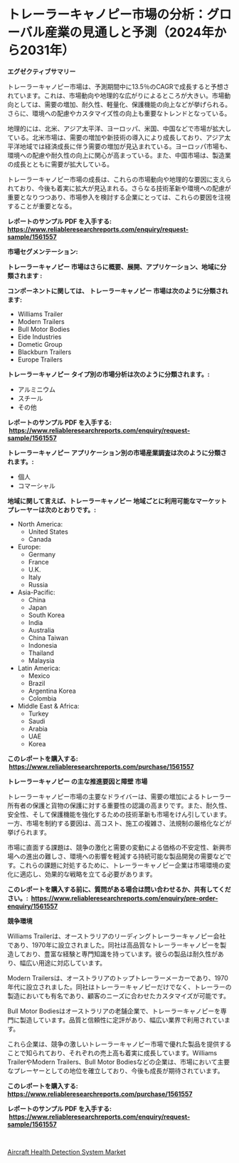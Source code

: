 <p><h1>トレーラーキャノピー市場の分析：グローバル産業の見通しと予測（2024年から2031年）</h1></p><p><strong>エグゼクティブサマリー</strong></p>
<p><p>トレーラーキャノピー市場は、予測期間中に13.5％のCAGRで成長すると予想されています。これは、市場動向や地理的な広がりによるところが大きい。市場動向としては、需要の増加、耐久性、軽量化、保護機能の向上などが挙げられる。さらに、環境への配慮やカスタマイズ性の向上も重要なトレンドとなっている。</p><p>地理的には、北米、アジア太平洋、ヨーロッパ、米国、中国などで市場が拡大している。北米市場は、需要の増加や新技術の導入により成長しており、アジア太平洋地域では経済成長に伴う需要の増加が見込まれている。ヨーロッパ市場も、環境への配慮や耐久性の向上に関心が高まっている。また、中国市場は、製造業の成長とともに需要が拡大している。</p><p>トレーラーキャノピー市場の成長は、これらの市場動向や地理的な要因に支えられており、今後も着実に拡大が見込まれる。さらなる技術革新や環境への配慮が重要となりつつあり、市場参入を検討する企業にとっては、これらの要因を注視することが重要となる。</p></p>
<p><strong>レポートのサンプル PDF を入手する: <a href="https://www.reliableresearchreports.com/enquiry/request-sample/1561557">https://www.reliableresearchreports.com/enquiry/request-sample/1561557</a></strong></p>
<p><strong>市場セグメンテーション:</strong></p>
<p><strong> トレーラーキャノピー 市場はさらに概要、展開、アプリケーション、地域に分類されます :</strong></p>
<p><strong>コンポーネントに関しては、 トレーラーキャノピー 市場は次のように分類されます: &nbsp;</strong></p>
<p><ul><li>Williams Trailer</li><li>Modern Trailers</li><li>Bull Motor Bodies</li><li>Eide Industries</li><li>Dometic Group</li><li>Blackburn Trailers</li><li>Europe Trailers</li></ul></p>
<p><strong> トレーラーキャノピー タイプ別の市場分析は次のように分類されます。:</strong></p>
<p><ul><li>アルミニウム</li><li>スチール</li><li>その他</li></ul></p>
<p><strong>レポートのサンプル PDF を入手する: &nbsp;<a href="https://www.reliableresearchreports.com/enquiry/request-sample/1561557">https://www.reliableresearchreports.com/enquiry/request-sample/1561557</a></strong></p>
<p><strong> トレーラーキャノピー アプリケーション別の市場産業調査は次のように分類されます。:</strong></p>
<p><ul><li>個人</li><li>コマーシャル</li></ul></p>
<p><strong>地域に関して言えば、トレーラーキャノピー 地域ごとに利用可能なマーケットプレーヤーは次のとおりです。:</strong></p>
<p><ul>
    <li>
        North America:
        <ul>
            <li>United States</li>
            <li>Canada</li>
        </ul>
    </li>
    <li>
        Europe:
        <ul>
            <li>Germany</li>
            <li>France</li>
            <li>U.K.</li>
            <li>Italy</li>
            <li>Russia</li>
        </ul>
    </li>
    <li>
        Asia-Pacific:
        <ul>
            <li>China</li>
            <li>Japan</li>
            <li>South Korea</li>
            <li>India</li>
            <li>Australia</li>
            <li>China Taiwan</li>
            <li>Indonesia</li>
            <li>Thailand</li>
            <li>Malaysia</li>
        </ul>
    </li>
    <li>
        Latin America:
        <ul>
            <li>Mexico</li>
            <li>Brazil</li>
            <li>Argentina Korea</li>
            <li>Colombia</li>
        </ul>
    </li>
    <li>
        Middle East & Africa:
        <ul>
            <li>Turkey</li>
            <li>Saudi</li>
            <li>Arabia</li>
            <li>UAE</li>
            <li>Korea</li>
        </ul>
    </li>
    </ul></p>
<p><strong>このレポートを購入する: &nbsp;<a href="https://www.reliableresearchreports.com/purchase/1561557">https://www.reliableresearchreports.com/purchase/1561557</a></strong></p>
<p><strong>トレーラーキャノピー の主な推進要因と障壁 市場</strong></p>
<p><p>トレーラーキャノピー市場の主要なドライバーは、需要の増加によるトレーラー所有者の保護と貨物の保護に対する重要性の認識の高まりです。また、耐久性、安全性、そして保護機能を強化するための技術革新も市場をけん引しています。一方、市場を制約する要因は、高コスト、施工の複雑さ、法規制の厳格化などが挙げられます。</p><p>市場に直面する課題は、競争の激化と需要の変動による価格の不安定性、新興市場への進出の難しさ、環境への影響を軽減する持続可能な製品開発の需要などです。これらの課題に対処するために、トレーラーキャノピー企業は市場環境の変化に適応し、効果的な戦略を立てる必要があります。</p></p>
<p><strong>このレポートを購入する前に、質問がある場合は問い合わせるか、共有してください。:&nbsp; <a href="https://www.reliableresearchreports.com/enquiry/pre-order-enquiry/1561557">https://www.reliableresearchreports.com/enquiry/pre-order-enquiry/1561557</a></strong></p>
<p><strong>競争環境</strong></p>
<p><p>Williams Trailerは、オーストラリアのリーディングトレーラーキャノピー会社であり、1970年に設立されました。同社は高品質なトレーラーキャノピーを製造しており、豊富な経験と専門知識を持っています。彼らの製品は耐久性があり、幅広い用途に対応しています。</p><p>Modern Trailersは、オーストラリアのトップトレーラーメーカーであり、1970年代に設立されました。同社はトレーラーキャノピーだけでなく、トレーラーの製造においても有名であり、顧客のニーズに合わせたカスタマイズが可能です。</p><p>Bull Motor Bodiesはオーストラリアの老舗企業で、トレーラーキャノピーを専門に製造しています。品質と信頼性に定評があり、幅広い業界で利用されています。</p><p>これら企業は、競争の激しいトレーラーキャノピー市場で優れた製品を提供することで知られており、それぞれの売上高も着実に成長しています。Williams TrailerやModern Trailers、Bull Motor Bodiesなどの企業は、市場において主要なプレーヤーとしての地位を確立しており、今後も成長が期待されています。</p></p>
<p><strong>このレポートを購入する: &nbsp; <a href="https://www.reliableresearchreports.com/purchase/1561557">https://www.reliableresearchreports.com/purchase/1561557</a></strong></p>
<p><strong>レポートのサンプル PDF を入手する: &nbsp;<a href="https://www.reliableresearchreports.com/enquiry/request-sample/1561557">https://www.reliableresearchreports.com/enquiry/request-sample/1561557</a></strong><strong></strong></p>
<p>&nbsp;</p>
<p><p><a href="https://faithful-glue-af3.notion.site/Decoding-the-Aircraft-Health-Detection-System-Market-A-Deep-Dive-into-the-Latest-Market-Trends-Mar-d751f042f2a5479ba6044be5d824a5cd">Aircraft Health Detection System Market</a></p></p>